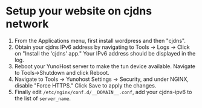 # Setup your website on cjdns network

1. From the Applications menu, first install wordpress and then "cjdns". 
2. Obtain your cjdns IPv6 address by navigating to Tools -> Logs -> Click on "Install the 'cjdns' app." Your IPv6 address should be displayed in the log.
3. Reboot your YunoHost server to make the tun device available. Navigate to Tools->Shutdown and click Reboot.
4. Navigate to Tools -> Yunohost Settings -> Security, and under NGINX, disable "Force HTTPS." Click Save to apply the changes.
5. Finally edit `/etc/nginx/conf.d/__DOMAIN__.conf`, add your cjdns-ipv6 to the list of `server_name`. 
